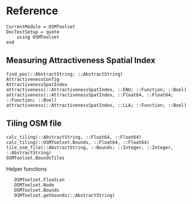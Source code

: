 Reference
=========

```@meta
CurrentModule = OSMToolset
DocTestSetup = quote
    using OSMToolset
end
```

Measuring Attractiveness Spatial Index
---------------------
```@docs
find_poi(::AbstractString; ::AbstractString)
AttractivenessConfig
AttractivenessSpatIndex
attractiveness(::AttractivenessSpatIndex, ::ENU; ::Function; ::Bool)
attractiveness(::AttractivenessSpatIndex, ::Float64, ::Float64; ::Function; ::Bool)
attractiveness(::AttractivenessSpatIndex, ::LLA; ::Function; ::Bool)
```

Tiling OSM file
------------------
```@docs
calc_tiling(::AbstractString, ::Float64, ::Float64) 
calc_tiling(::OSMToolset.Bounds, ::Float64, ::Float64)
tile_osm_file(::AbstractString, ::Bounds; ::Integer, ::Integer, ::AbstractString)
OSMToolset.BoundsTiles
```

Helper functions
```@docs
   OSMToolset.FloatLon
   OSMToolset.Node
   OSMToolset.Bounds
   OSMToolset.getbounds(::AbstractString)
```
